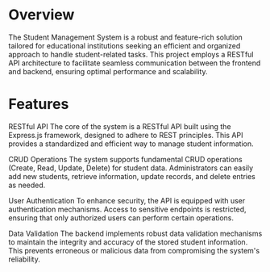 # Overview
The Student Management System is a robust and feature-rich solution tailored for educational institutions seeking an efficient and organized approach to handle student-related tasks. This project employs a RESTful API architecture to facilitate seamless communication between the frontend and backend, ensuring optimal performance and scalability.

# Features
RESTful API
The core of the system is a RESTful API built using the Express.js framework, designed to adhere to REST principles. This API provides a standardized and efficient way to manage student information.

CRUD Operations
The system supports fundamental CRUD operations (Create, Read, Update, Delete) for student data. Administrators can easily add new students, retrieve information, update records, and delete entries as needed.

User Authentication
To enhance security, the API is equipped with user authentication mechanisms. Access to sensitive endpoints is restricted, ensuring that only authorized users can perform certain operations.

Data Validation
The backend implements robust data validation mechanisms to maintain the integrity and accuracy of the stored student information. This prevents erroneous or malicious data from compromising the system's reliability.
